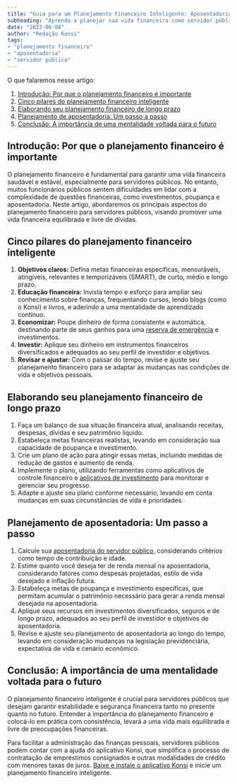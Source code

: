 ```yaml
---
title: "Guia para um Planejamento Financeiro Inteligente: Aposentadoria e Outras Necessidades"
subheading: "Aprenda a planejar sua vida financeira como servidor público de um jeito prático e eficiente"
date: "2023-06-08"
author: "Redação Konsi"
tags:
- "planejamento financeiro"
- "aposentadoria"
- "servidor público"
---
```


O que falaremos nesse artigo:
1. [Introdução: Por que o planejamento financeiro é importante](#intro)
2. [Cinco pilares do planejamento financeiro inteligente](#pilares)
3. [Elaborando seu planejamento financeiro de longo prazo](#elaboracao)
4. [Planejamento de aposentadoria: Um passo a passo](#aposentadoria)
5. [Conclusão: A importância de uma mentalidade voltada para o futuro](#conclusao)

<a name="intro"></a>
## Introdução: Por que o planejamento financeiro é importante

O planejamento financeiro é fundamental para garantir uma vida financeira saudável e estável, especialmente para servidores públicos. No entanto, muitos funcionários públicos sentem dificuldades em lidar com a complexidade de questões financeiras, como investimentos, poupança e aposentadoria. Neste artigo, abordaremos os principais aspectos do planejamento financeiro para servidores públicos, visando promover uma vida financeira equilibrada e livre de dívidas.

<a name="pilares"></a>
## Cinco pilares do planejamento financeiro inteligente

1. **Objetivos claros:** Defina metas financeiras específicas, mensuráveis, atingíveis, relevantes e temporizáveis (SMART), de curto, médio e longo prazo.
2. **Educação financeira:** Invista tempo e esforço para ampliar seu conhecimento sobre finanças, frequentando cursos, lendo blogs (como o Konsi) e livros, e aderindo a uma mentalidade de aprendizado contínuo.
3. **Economizar:** Poupe dinheiro de forma consistente e automática, destinando parte de seus ganhos para uma [reserva de emergência](a-importncia-da-reserva-de-emergncia-e-como-constru-la-com-inteligncia-financeira.md) e investimentos.
4. **Investir:** Aplique seu dinheiro em instrumentos financeiros diversificados e adequados ao seu perfil de investidor e objetivos.
5. **Revisar e ajustar:** Com o passar do tempo, revise e ajuste seu planejamento financeiro para se adaptar às mudanças nas condições de vida e objetivos pessoais.

<a name="elaboracao"></a>
## Elaborando seu planejamento financeiro de longo prazo

1. Faça um balanço de sua situação financeira atual, analisando receitas, despesas, dívidas e seu patrimônio líquido.
2. Estabeleça metas financeiras realistas, levando em consideração sua capacidade de poupança e investimento.
3. Crie um plano de ação para atingir essas metas, incluindo medidas de redução de gastos e aumento de renda.
4. Implemente o plano, utilizando ferramentas como aplicativos de controle financeiro e [aplicativos de investimento](investimento-para-servidores-pblicos-conhecendo-as-melhores-opes.md) para monitorar e gerenciar seu progresso.
5. Adapte e ajuste seu plano conforme necessário, levando em conta mudanças em suas circunstâncias de vida e prioridades.

<a name="aposentadoria"></a>
## Planejamento de aposentadoria: Um passo a passo

1. Calcule sua [aposentadoria do servidor público](aposentadoria-do-servidor-publico-sp-saiba-mais-sobre-o-reajuste.md), considerando critérios como tempo de contribuição e idade.
2. Estime quanto você deseja ter de renda mensal na aposentadoria, considerando fatores como despesas projetadas, estilo de vida desejado e inflação futura.
3. Estabeleça metas de poupança e investimento específicas, que permitam acumular o patrimônio necessário para gerar a renda mensal desejada na aposentadoria.
4. Aplique seus recursos em investimentos diversificados, seguros e de longo prazo, adequados ao seu perfil de investidor e objetivos de aposentadoria.
5. Revise e ajuste seu planejamento de aposentadoria ao longo do tempo, levando em consideração mudanças na legislação previdenciária, expectativa de vida e cenário econômico.

<a name="conclusao"></a>
## Conclusão: A importância de uma mentalidade voltada para o futuro

O planejamento financeiro inteligente é crucial para servidores públicos que desejam garantir estabilidade e segurança financeira tanto no presente quanto no futuro. Entender a importância do planejamento financeiro e colocá-lo em prática com consistência, levará a uma vida mais equilibrada e livre de preocupações financeiras.

Para facilitar a administração das finanças pessoais, servidores públicos podem contar com a ajuda do aplicativo Konsi, que simplifica o processo de contratação de empréstimos consignados e outras modalidades de crédito com menores taxas de juros. [Baixe e instale o aplicativo Konsi](https://konsi.com.br) e inicie um planejamento financeiro inteligente.